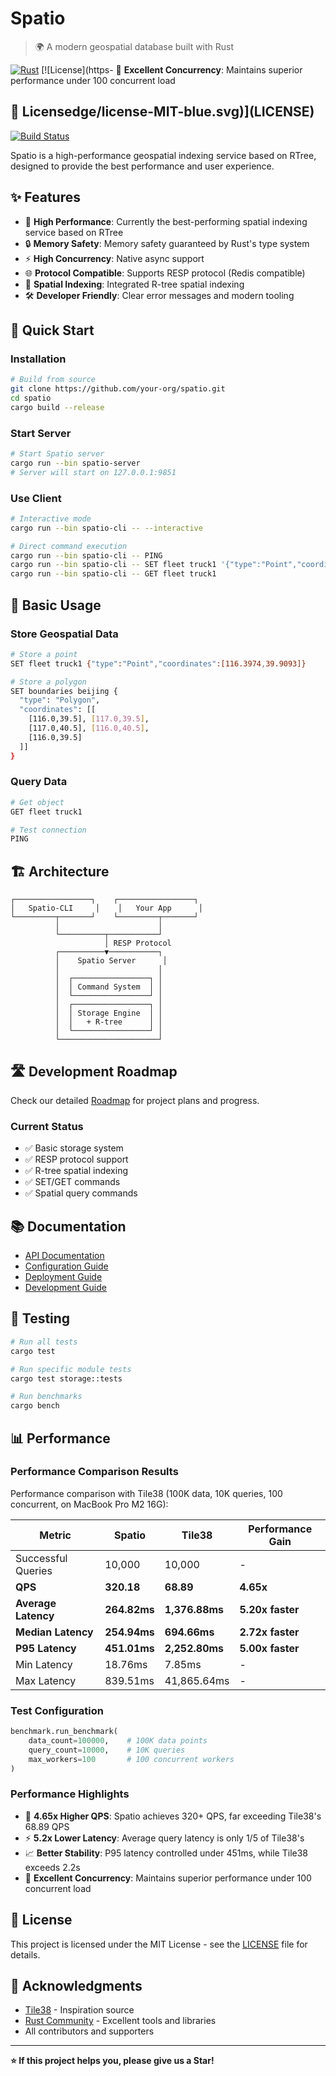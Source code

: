 # Spatio

> 🌍 A modern geospatial database built with Rust

[![Rust](https://img.shields.io/badge/rust-1.70+-orange.svg)](https://www.rust-lang.org)
[![License](https- 💪 **Excellent Concurrency**: Maintains superior performance under 100 concurrent load

## 📄 Licensedge/license-MIT-blue.svg)](LICENSE)
[![Build Status](https://img.shields.io/badge/build-passing-brightgreen.svg)]()

Spatio is a high-performance geospatial indexing service based on RTree, designed to provide the best performance and user experience.

## ✨ Features

- 🚀 **High Performance**: Currently the best-performing spatial indexing service based on RTree
- 🔒 **Memory Safety**: Memory safety guaranteed by Rust's type system  
- ⚡ **High Concurrency**: Native async support
- 🌐 **Protocol Compatible**: Supports RESP protocol (Redis compatible)
- 📍 **Spatial Indexing**: Integrated R-tree spatial indexing
- 🛠️ **Developer Friendly**: Clear error messages and modern tooling

## 🚀 Quick Start

### Installation

```bash
# Build from source
git clone https://github.com/your-org/spatio.git
cd spatio
cargo build --release
```

### Start Server

```bash
# Start Spatio server
cargo run --bin spatio-server
# Server will start on 127.0.0.1:9851
```

### Use Client

```bash
# Interactive mode
cargo run --bin spatio-cli -- --interactive

# Direct command execution
cargo run --bin spatio-cli -- PING
cargo run --bin spatio-cli -- SET fleet truck1 '{"type":"Point","coordinates":[116.3,39.9]}'
cargo run --bin spatio-cli -- GET fleet truck1
```

## 📖 Basic Usage

### Store Geospatial Data

```bash
# Store a point
SET fleet truck1 {"type":"Point","coordinates":[116.3974,39.9093]}

# Store a polygon
SET boundaries beijing {
  "type": "Polygon",
  "coordinates": [[
    [116.0,39.5], [117.0,39.5], 
    [117.0,40.5], [116.0,40.5], 
    [116.0,39.5]
  ]]
}
```

### Query Data

```bash
# Get object
GET fleet truck1

# Test connection
PING
```

## 🏗️ Architecture

```
┌─────────────────┐    ┌─────────────────┐
│   Spatio-CLI     │    │   Your App      │
└─────────┬───────┘    └─────────┬───────┘
          │                      │
          └──────────┬───────────┘
                     │ RESP Protocol
          ┌──────────▼───────────┐
          │    Spatio Server      │
          │                      │
          │  ┌─────────────────┐ │
          │  │ Command System  │ │
          │  └─────────────────┘ │
          │  ┌─────────────────┐ │
          │  │ Storage Engine  │ │
          │  │   + R-tree      │ │
          │  └─────────────────┘ │
          └──────────────────────┘
```

## 🛣️ Development Roadmap

Check our detailed [Roadmap](ROADMAP.md) for project plans and progress.

### Current Status

- ✅ Basic storage system
- ✅ RESP protocol support  
- ✅ R-tree spatial indexing
- ✅ SET/GET commands
- ✅ Spatial query commands


## 📚 Documentation

- [API Documentation](docs/api.md)
- [Configuration Guide](docs/configuration.md)
- [Deployment Guide](docs/deployment.md)
- [Development Guide](docs/development.md)

## 🧪 Testing

```bash
# Run all tests
cargo test

# Run specific module tests
cargo test storage::tests

# Run benchmarks
cargo bench
```

## 📊 Performance

### Performance Comparison Results

Performance comparison with Tile38 (100K data, 10K queries, 100 concurrent, on MacBook Pro M2 16G):

| Metric | Spatio | Tile38 | Performance Gain |
|--------|-------|--------|------------------|
| Successful Queries | 10,000 | 10,000 | - |
| **QPS** | **320.18** | **68.89** | **4.65x** |
| **Average Latency** | **264.82ms** | **1,376.88ms** | **5.20x faster** |
| **Median Latency** | **254.94ms** | **694.66ms** | **2.72x faster** |
| **P95 Latency** | **451.01ms** | **2,252.80ms** | **5.00x faster** |
| Min Latency | 18.76ms | 7.85ms | - |
| Max Latency | 839.51ms | 41,865.64ms | - |

### Test Configuration

```python
benchmark.run_benchmark(
    data_count=100000,    # 100K data points
    query_count=10000,    # 10K queries
    max_workers=100       # 100 concurrent workers
)
```

### Performance Highlights

- 🚀 **4.65x Higher QPS**: Spatio achieves 320+ QPS, far exceeding Tile38's 68.89 QPS
- ⚡ **5.2x Lower Latency**: Average query latency is only 1/5 of Tile38's
- 📈 **Better Stability**: P95 latency controlled under 451ms, while Tile38 exceeds 2.2s
- 💪 **Excellent Concurrency**: Maintains superior performance under 100 concurrent load

## 📄 License

This project is licensed under the MIT License - see the [LICENSE](LICENSE) file for details.

## 🙏 Acknowledgments

- [Tile38](https://tile38.com/) - Inspiration source
- [Rust Community](https://www.rust-lang.org/community) - Excellent tools and libraries
- All contributors and supporters

---

**⭐ If this project helps you, please give us a Star!**
